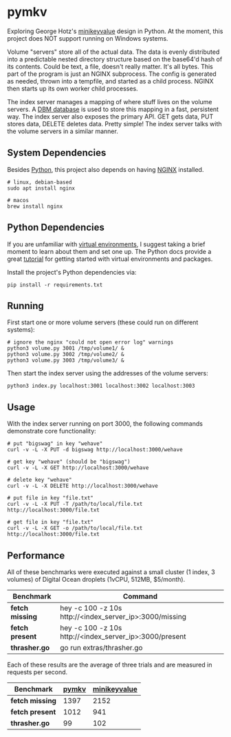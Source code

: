# pymkv
Exploring George Hotz's [minikeyvalue](https://github.com/geohot/minikeyvalue) design in Python.
At the moment, this project does NOT support running on Windows systems.

Volume "servers" store all of the actual data.
The data is evenly distributed into a predictable nested directory structure based on the base64'd hash of its contents.
Could be text, a file, doesn't really matter.
It's all bytes.
This part of the program is just an NGINX subprocess.
The config is generated as needed, thrown into a tempfile, and started as a child process.
NGINX then starts up its own worker child processes.

The index server manages a mapping of where stuff lives on the volume servers.
A [DBM database](https://docs.python.org/3/library/dbm.html) is used to store this mapping in a fast, persistent way.
The index server also exposes the primary API.
GET gets data, PUT stores data, DELETE deletes data.
Pretty simple!
The index server talks with the volume servers in a similar manner.

## System Dependencies
Besides [Python](https://www.python.org), this project also depends on having [NGINX](http://nginx.org/) installed.
```
# linux, debian-based
sudo apt install nginx

# macos
brew install nginx
```

## Python Dependencies
If you are unfamiliar with [virtual environments](https://docs.python.org/3/library/venv.html), I suggest taking a brief moment to learn about them and set one up.
The Python docs provide a great [tutorial](https://docs.python.org/3/tutorial/venv.html) for getting started with virtual environments and packages.

Install the project's Python dependencies via:
```
pip install -r requirements.txt
```

## Running
First start one or more volume servers (these could run on different systems):
```
# ignore the nginx "could not open error log" warnings
python3 volume.py 3001 /tmp/volume1/ &
python3 volume.py 3002 /tmp/volume2/ &
python3 volume.py 3003 /tmp/volume3/ &
```

Then start the index server using the addresses of the volume servers:
```
python3 index.py localhost:3001 localhost:3002 localhost:3003
```

## Usage
With the index server running on port 3000, the following commands demonstrate core functionality:
```
# put "bigswag" in key "wehave"
curl -v -L -X PUT -d bigswag http://localhost:3000/wehave

# get key "wehave" (should be "bigswag")
curl -v -L -X GET http://localhost:3000/wehave

# delete key "wehave"
curl -v -L -X DELETE http://localhost:3000/wehave

# put file in key "file.txt"
curl -v -L -X PUT -T /path/to/local/file.txt http://localhost:3000/file.txt

# get file in key "file.txt"
curl -v -L -X GET -o /path/to/local/file.txt http://localhost:3000/file.txt
```

## Performance
All of these benchmarks were executed against a small cluster (1 index, 3 volumes) of Digital Ocean droplets (1vCPU, 512MB, $5/month).

| **Benchmark** | **Command** |
| --- | --- |
| **fetch missing** | hey -c 100 -z 10s http://<index_server_ip>:3000/missing |
| **fetch present** | hey -c 100 -z 10s http://<index_server_ip>:3000/present |
| **thrasher.go** | go run extras/thrasher.go |

Each of these results are the average of three trials and are measured in requests per second.

| **Benchmark** | **[pymkv](https://github.com/theandrew168/pymkv)** | **[minikeyvalue](https://github.com/geohot/minikeyvalue)** |
| --- | --- | --- |
| **fetch missing** | 1397 | 2152 |
| **fetch present** | 1012 | 941 |
| **thrasher.go** | 99 | 102 |
